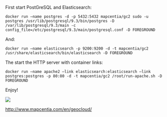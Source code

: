 First start PostGreSQL and Elasticsearch:

<pre><code>docker run –name postgres -d -p 5432:5432 mapcentia/gc2 sudo -u postgres /usr/lib/postgresql/9.3/bin/postgres -D /var/lib/postgresql/9.3/main -c config_file=/etc/postgresql/9.3/main/postgresql.conf -D FOREGROUND</code></pre>

And:

<pre><code>docker run –name elasticsearch -p 9200:9200 -d -t mapcentia/gc2 /usr/share/elasticsearch/bin/elasticsearch -D FOREGROUND</code></pre>

The start the HTTP server with container links:

<pre><code>docker run –name apache2 –link elasticsearch:elasticsearch –link postgres:postgres -p 80:80 -d -t mapcentia/gc2 /root/run-apache.sh -D FOREGROUND</code></pre>

Enjoy!

<img src="http://www.mapcentia.com/images/__od/863/mapcentialogo.png">

http://www.mapcentia.com/en/geocloud/